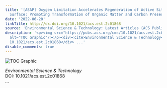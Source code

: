 ```yaml
---
title: '[ASAP] Oxygen Limitation Accelerates Regeneration of Active Sites on a MnO<sub>2</sub>
  Surface: Promoting Transformation of Organic Matter and Carbon Preservation'
date: '2022-06-20'
linkTitle: http://dx.doi.org/10.1021/acs.est.2c01868
source: 'Environmental Science & Technology: Latest Articles (ACS Publications)'
description: '<p><img src="https://pubs.acs.org/cms/10.1021/acs.est.2c01868/asset/images/medium/es2c01868_0006.gif"
  alt="TOC Graphic"/></p><div><cite>Environmental Science & Technology</cite></div><div>DOI:
  10.1021/acs.est.2c01868</div> ...'
disable_comments: true
---
```

<p><img src="https://pubs.acs.org/cms/10.1021/acs.est.2c01868/asset/images/medium/es2c01868_0006.gif" alt="TOC Graphic"/></p><div><cite>Environmental Science & Technology</cite></div><div>DOI: 10.1021/acs.est.2c01868</div> ...